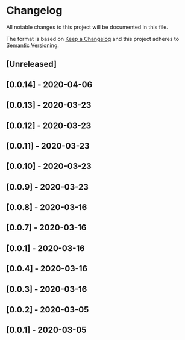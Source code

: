# Changelog

All notable changes to this project will be documented in this file.

The format is based on [Keep a Changelog](http://keepachangelog.com/en/1.0.0/)
and this project adheres to [Semantic Versioning](http://semver.org/spec/v2.0.0.html).

## [Unreleased]

## [0.0.14] - 2020-04-06

## [0.0.13] - 2020-03-23

## [0.0.12] - 2020-03-23

## [0.0.11] - 2020-03-23

## [0.0.10] - 2020-03-23

## [0.0.9] - 2020-03-23

## [0.0.8] - 2020-03-16

## [0.0.7] - 2020-03-16

## [0.0.1] - 2020-03-16

## [0.0.4] - 2020-03-16

## [0.0.3] - 2020-03-16

## [0.0.2] - 2020-03-05

## [0.0.1] - 2020-03-05



